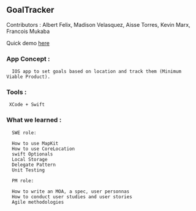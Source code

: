 ## GoalTracker

Contributors : Albert Felix, Madison Velasquez, Aisse Torres, Kevin Marx, Francois Mukaba

Quick demo [here](https://drive.google.com/open?id=1HcnIjSWqsoy1p_ZYqIA66eKIa0CK14kJ)

### App Concept : 

      IOS app to set goals based on location and track them (Minimum Viable Product).

### Tools : 
     
     XCode + Swift

### What we learned : 
    
      SWE role:
      
      How to use MapKit
      How to use CoreLocation
      swift Optionals
      Local Storage
      Delegate Pattern
      Unit Testing
      
      PM role: 
      
      How to write an MOA, a spec, user personnas
      How to conduct user studies and user stories
      Agile methodologies
     
      
      

